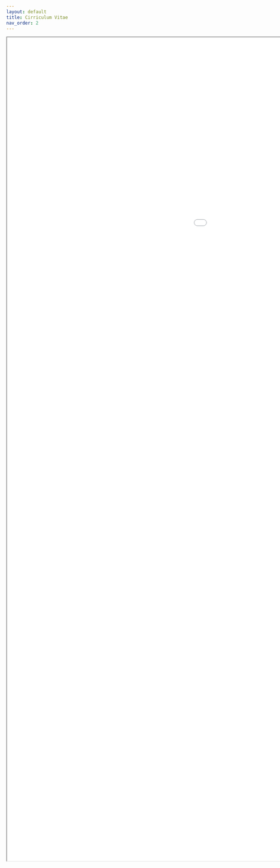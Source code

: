 ```yaml
---
layout: default
title: Cirriculum Vitae
nav_order: 2
---
```


<iframe src="/docs/CV.pdf" height="2200" width="1600"></iframe>
